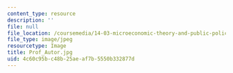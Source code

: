 ```yaml
---
content_type: resource
description: ''
file: null
file_location: /coursemedia/14-03-microeconomic-theory-and-public-policy-fall-2016/4c60c95bc48b25aeaf7b5550b332877d_Prof_Autor.jpg
file_type: image/jpeg
resourcetype: Image
title: Prof_Autor.jpg
uid: 4c60c95b-c48b-25ae-af7b-5550b332877d
---
```

